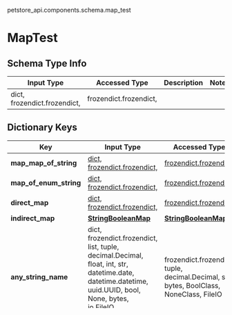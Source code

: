 <a name="top"></a>
petstore_api.components.schema.map_test
# MapTest

## Schema Type Info
Input Type | Accessed Type | Description | Notes
------------ | ------------- | ------------- | -------------
dict, frozendict.frozendict,  | frozendict.frozendict,  |  |

## Dictionary Keys
Key | Input Type | Accessed Type | Description | Notes
------------ | ------------- | ------------- | ------------- | -------------
**map_map_of_string** | [dict, frozendict.frozendict, ](#map_map_of_string) | [frozendict.frozendict, ](#map_map_of_string) |  | [optional]
**map_of_enum_string** | [dict, frozendict.frozendict, ](#map_of_enum_string) | [frozendict.frozendict, ](#map_of_enum_string) |  | [optional]
**direct_map** | [dict, frozendict.frozendict, ](#direct_map) | [frozendict.frozendict, ](#direct_map) |  | [optional]
**indirect_map** | [**StringBooleanMap**](string_boolean_map.StringBooleanMap.md) | [**StringBooleanMap**](string_boolean_map.StringBooleanMap.md) |  | [optional]
**any_string_name** | dict, frozendict.frozendict, list, tuple, decimal.Decimal, float, int, str, datetime.date, datetime.datetime, uuid.UUID, bool, None, bytes, io.FileIO, io.BufferedReader, schemas.Schema | frozendict.frozendict, tuple, decimal.Decimal, str, bytes, BoolClass, NoneClass, FileIO | any string name can be used but the value must be the correct type | [optional]

1. 2 map_map_of_string
   
   4 Schema Type Info
   Input Type | Accessed Type | Description | Notes
   ------------ | ------------- | ------------- | -------------
   dict, frozendict.frozendict,  | frozendict.frozendict,  |  |
   
   4 Dictionary Keys
   Key | Input Type | Accessed Type | Description | Notes
   ------------ | ------------- | ------------- | ------------- | -------------
   **any_string_name** | dict, frozendict.frozendict,  | frozendict.frozendict,  | any string name can be used but the value must be the correct type | [optional]
   
   1. 4 any_string_name
      
      6 Schema Type Info
      Input Type | Accessed Type | Description | Notes
      ------------ | ------------- | ------------- | -------------
      dict, frozendict.frozendict,  | frozendict.frozendict,  |  |
      
      6 Dictionary Keys
      Key | Input Type | Accessed Type | Description | Notes
      ------------ | ------------- | ------------- | ------------- | -------------
      **any_string_name** | str,  | str,  | any string name can be used but the value must be the correct type | [optional]

1. 2 map_of_enum_string
   
   4 Schema Type Info
   Input Type | Accessed Type | Description | Notes
   ------------ | ------------- | ------------- | -------------
   dict, frozendict.frozendict,  | frozendict.frozendict,  |  |
   
   4 Dictionary Keys
   Key | Input Type | Accessed Type | Description | Notes
   ------------ | ------------- | ------------- | ------------- | -------------
   **any_string_name** | str,  | str,  | any string name can be used but the value must be the correct type | [optional] must be one of ["UPPER", "lower", ]

1. 2 direct_map
   
   4 Schema Type Info
   Input Type | Accessed Type | Description | Notes
   ------------ | ------------- | ------------- | -------------
   dict, frozendict.frozendict,  | frozendict.frozendict,  |  |
   
   4 Dictionary Keys
   Key | Input Type | Accessed Type | Description | Notes
   ------------ | ------------- | ------------- | ------------- | -------------
   **any_string_name** | bool,  | BoolClass,  | any string name can be used but the value must be the correct type | [optional]

[[Back to top]](#top) [[Back to Component Schemas]](../../../README.md#Component-Schemas) [[Back to README]](../../../README.md)
